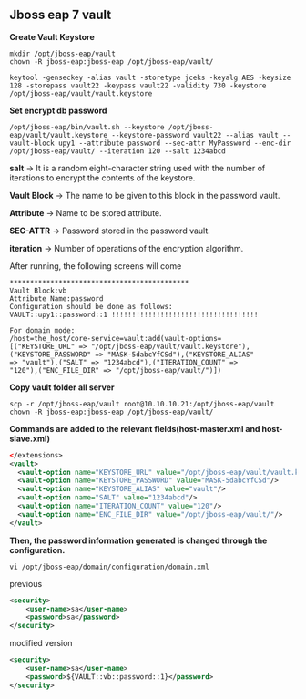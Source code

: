 ## Jboss eap 7 vault


**Create Vault Keystore**
```
mkdir /opt/jboss-eap/vault
chown -R jboss-eap:jboss-eap /opt/jboss-eap/vault/
```
```
keytool -genseckey -alias vault -storetype jceks -keyalg AES -keysize 128 -storepass vault22 -keypass vault22 -validity 730 -keystore /opt/jboss-eap/vault/vault.keystore
```
**Set encrypt db password**
```
/opt/jboss-eap/bin/vault.sh --keystore /opt/jboss-eap/vault/vault.keystore --keystore-password vault22 --alias vault --vault-block upy1 --attribute password --sec-attr MyPassword --enc-dir /opt/jboss-eap/vault/ --iteration 120 --salt 1234abcd
```
**salt**               -> It is a random eight-character string used with the number of iterations to encrypt the contents of the keystore.

**Vault Block**  -> The name to be given to this block in the password vault.

**Attribute**     -> Name to be stored attribute.

**SEC-ATTR**  -> Password stored in the password vault.

**iteration**   -> Number of operations of the encryption algorithm.

After running, the following screens will come
```
********************************************
Vault Block:vb
Attribute Name:password
Configuration should be done as follows:
VAULT::upy1::password::1 !!!!!!!!!!!!!!!!!!!!!!!!!!!!!!!!!!!!

For domain mode:
/host=the_host/core-service=vault:add(vault-options=
[("KEYSTORE_URL" => "/opt/jboss-eap/vault/vault.keystore"),
("KEYSTORE_PASSWORD" => "MASK-5dabcYfCSd"),("KEYSTORE_ALIAS" 
=> "vault"),("SALT" => "1234abcd"),("ITERATION_COUNT" => 
"120"),("ENC_FILE_DIR" => "/opt/jboss-eap/vault/")])
```
**Copy vault folder all server**
```
scp -r /opt/jboss-eap/vault root@10.10.10.21:/opt/jboss-eap/vault
chown -R jboss-eap:jboss-eap /opt/jboss-eap/vault/
```

**Commands are added to the relevant fields(host-master.xml and host-slave.xml)**
```xml
</extensions>
<vault>
  <vault-option name="KEYSTORE_URL" value="/opt/jboss-eap/vault/vault.keystore"/>
  <vault-option name="KEYSTORE_PASSWORD" value="MASK-5dabcYfCSd"/>
  <vault-option name="KEYSTORE_ALIAS" value="vault"/>
  <vault-option name="SALT" value="1234abcd"/>
  <vault-option name="ITERATION_COUNT" value="120"/>
  <vault-option name="ENC_FILE_DIR" value="/opt/jboss-eap/vault/"/>
</vault>
```
**Then, the password information generated is changed through the configuration.**
```
vi /opt/jboss-eap/domain/configuration/domain.xml
```
previous
```xml
<security>
    <user-name>sa</user-name>
    <password>sa</password>
</security>
```
modified version
```xml
<security>
    <user-name>sa</user-name>
    <password>${VAULT::vb::password::1}</password>
</security>
```
